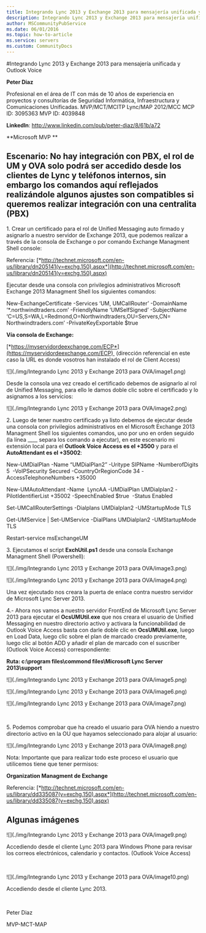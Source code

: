 ```yaml
---
title: Integrando Lync 2013 y Exchange 2013 para mensajería unificada y Outlook Voice
description: Integrando Lync 2013 y Exchange 2013 para mensajería unificada y Outlook Voice
author: MSCommunityPubService
ms.date: 06/01/2016
ms.topic: how-to-article
ms.service: servers
ms.custom: CommunityDocs
---
```








#Integrando Lync 2013 y Exchange 2013 para mensajería unificada y Outlook Voice



**Peter Diaz**

Profesional en el área de IT con más de 10 años de experiencia en
proyectos y consultorías de Seguridad Informática, Infraestructura y
Comunicaciones Unificadas. MVP/MCT/MCITP Lync/MAP 2012/MCC MCP ID:
3095363 MVP ID: 4039848

**LinkedIn**: <http://www.linkedin.com/pub/peter-diaz/8/61b/a72>

**Microsoft MVP **




Escenario: No hay integración con PBX, el rol de UM y OVA solo podrá ser accedido desde los clientes de Lync y teléfonos internos, sin embargo los comandos aquí reflejados realizándole algunos ajustes son compatibles si queremos realizar integración con una centralita (PBX) 
-----------------------------------------------------------------------------------------------------------------------------------------------------------------------------------------------------------------------------------------------------------------------------------

1\. Crear un certificado para el rol de Unified Messaging auto firmado y
asignarlo a nuestro servidor de Exchange 2013, que podemos realizar a
través de la consola de Exchange o por comando Exchange Managment Shell
console:

Referencia:
[*http://technet.microsoft.com/en-us/library/dn205141(v=exchg.150).aspx*](http://technet.microsoft.com/en-us/library/dn205141(v=exchg.150).aspx)

Ejecutar desde una consola con privilegios administrativos Microsoft
Exchange 2013 Managment Shell los siguientes comandos:

New-ExchangeCertificate -Services ‘UM, UMCallRouter’ -DomainName
‘\*.northwindtraders.com’ -FriendlyName ‘UMSelfSigned’ -SubjectName
‘C=US,S=WA,L=Redmond,O=Northwindtraders,OU=Servers,CN=
Northwindtraders.com’ -PrivateKeyExportable \$true

**Vía consola de Exchange:**

[*https://myservidordeexchange.com/ECP*](https://myservidordeexchange.com/ECP) 
(dirección referencial en este caso la URL es donde vosotros han
instalado el rol de Client Access)

![](./img/Integrando Lync 2013 y Exchange 2013 para OVA/image1.png)
    

Desde la consola una vez creado el certificado debemos de asignarlo al
rol de Unified Messaging, para ello le damos doble clic sobre el
certificado y lo asignamos a los servicios:

![](./img/Integrando Lync 2013 y Exchange 2013 para OVA/image2.png)
    

2\. Luego de tener nuestro certificado ya listo debemos de ejecutar desde
una consola con privilegios administrativos en el Microsoft Exchange
2013 Managment Shell los siguientes comandos, uno por uno en orden
seguido  (la línea \_\_\_\_ separa los comando a ejecutar), en este
escenario mi extensión local para el **Outlook Voice Access es el
+3500** y para el **AutoAttendant es el +35002**:

New-UMDialPlan -Name “UMDialPlan2” -Uritype SIPName -NumberofDigits 5 
-VoIPSecurity Secured -CountryOrRegionCode 34 -AccessTelephoneNumbers
+35000

New-UMAutoAttendant -Name  LyncAA -UMDialPlan UMDialplan2
-PilotIdentifierList +35002 -SpeechEnabled \$true  -Status Enabled

Set-UMCallRouterSettings -Dialplans UMDialplan2 -UMStartupMode TLS

Get-UMService | Set-UMService -DialPlans UMDialplan2 -UMStartupMode TLS

Restart-service msExchangeUM

3\. Ejecutamos el script **ExchUtil.ps1** desde una consola Exchange
Managment Shell (Powershell):

![](./img/Integrando Lync 2013 y Exchange 2013 para OVA/image3.png)
    
![](./img/Integrando Lync 2013 y Exchange 2013 para OVA/image4.png)
    

Una vez ejecutado nos creara la puerta de enlace contra nuestro servidor
de Microsoft Lync Server 2013.

4.- Ahora nos vamos a nuestro servidor FrontEnd de Microsoft Lync Server
2013 para ejecutar el **OcsUMUtil.exe** que nos creara el usuario de
Unified Messaging en nuestro directorio activo y activara la
funcionabilidad de  Outlook Voice Access basta con darle doble clic en
**OcsUMUtil.exe**, luego en Load Data, luego clic sobre el plan de
marcado creado previamente, luego clic al botón ADD y añadir el plan de
marcado con el suscriber (Outlook Voice Access) correspondiente:

**Ruta: c:\\program files\\commond files\\Microsoft Lync Server
2013\\support**

![](./img/Integrando Lync 2013 y Exchange 2013 para OVA/image5.png)
    

![](./img/Integrando Lync 2013 y Exchange 2013 para OVA/image6.png)
    

![](./img/Integrando Lync 2013 y Exchange 2013 para OVA/image7.png)
    
 

5\. Podemos comprobar que ha creado el usuario para OVA hiendo a nuestro
directorio activo en la OU que hayamos seleccionado para alojar al
usuario:

![](./img/Integrando Lync 2013 y Exchange 2013 para OVA/image8.png)
    

Nota: Importante que para realizar todo este proceso el usuario que
utilicemos tiene que tener permisos:

**Organization Managment de Exchange**

Referencia:
[*http://technet.microsoft.com/en-us/library/dd335087(v=exchg.150).aspx*](http://technet.microsoft.com/en-us/library/dd335087(v=exchg.150).aspx)

Algunas imágenes
----------------

![](./img/Integrando Lync 2013 y Exchange 2013 para OVA/image9.png)
    

Accediendo desde el cliente Lync 2013 para Windows Phone para revisar
los correos electrónicos, calendario y contactos. (Outlook Voice Access)

 

![](./img/Integrando Lync 2013 y Exchange 2013 para OVA/image10.png)

Accediendo desde el cliente Lync 2013.

 

Peter Diaz

MVP-MCT-MAP


